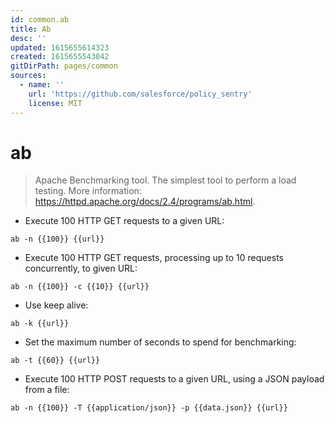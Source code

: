 ```yaml
---
id: common.ab
title: Ab
desc: ''
updated: 1615655614323
created: 1615655543042
gitDirPath: pages/common
sources:
  - name: ''
    url: 'https://github.com/salesforce/policy_sentry'
    license: MIT
---
```

# ab

> Apache Benchmarking tool. The simplest tool to perform a load testing.
> More information: <https://httpd.apache.org/docs/2.4/programs/ab.html>.

- Execute 100 HTTP GET requests to a given URL:

`ab -n {{100}} {{url}}`

- Execute 100 HTTP GET requests, processing up to 10 requests concurrently, to given URL:

`ab -n {{100}} -c {{10}} {{url}}`

- Use keep alive:

`ab -k {{url}}`

- Set the maximum number of seconds to spend for benchmarking:

`ab -t {{60}} {{url}}`

- Execute 100 HTTP POST requests to a given URL, using a JSON payload from a file:

`ab -n {{100}} -T {{application/json}} -p {{data.json}} {{url}}`

